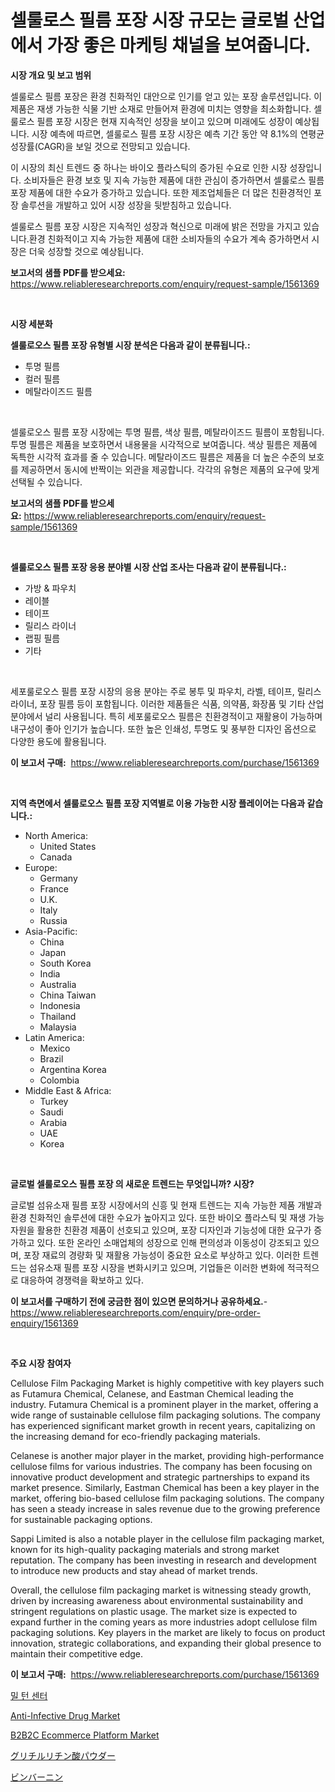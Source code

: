 <p><h1>셀룰로스 필름 포장 시장 규모는 글로벌 산업에서 가장 좋은 마케팅 채널을 보여줍니다.</h1></p><p><strong>시장 개요 및 보고 범위</strong></p>
<p><p>셀룰로스 필름 포장은 환경 친화적인 대안으로 인기를 얻고 있는 포장 솔루션입니다. 이 제품은 재생 가능한 식물 기반 소재로 만들어져 환경에 미치는 영향을 최소화합니다. 셀룰로스 필름 포장 시장은 현재 지속적인 성장을 보이고 있으며 미래에도 성장이 예상됩니다. 시장 예측에 따르면, 셀룰로스 필름 포장 시장은 예측 기간 동안 약 8.1%의 연평균 성장률(CAGR)을 보일 것으로 전망되고 있습니다. </p><p>이 시장의 최신 트렌드 중 하나는 바이오 플라스틱의 증가된 수요로 인한 시장 성장입니다. 소비자들은 환경 보호 및 지속 가능한 제품에 대한 관심이 증가하면서 셀룰로스 필름 포장 제품에 대한 수요가 증가하고 있습니다. 또한 제조업체들은 더 많은 친환경적인 포장 솔루션을 개발하고 있어 시장 성장을 뒷받침하고 있습니다.</p><p>셀룰로스 필름 포장 시장은 지속적인 성장과 혁신으로 미래에 밝은 전망을 가지고 있습니다.환경 친화적이고 지속 가능한 제품에 대한 소비자들의 수요가 계속 증가하면서 시장은 더욱 성장할 것으로 예상됩니다.</p></p>
<p><strong>보고서의 샘플 PDF를 받으세요:</strong> <a href="https://www.reliableresearchreports.com/enquiry/request-sample/1561369">https://www.reliableresearchreports.com/enquiry/request-sample/1561369</a></p>
<p>&nbsp;</p>
<p><strong>시장 세분화</strong></p>
<p><strong>셀룰로오스 필름 포장 유형별 시장 분석은 다음과 같이 분류됩니다.:</strong></p>
<p><ul><li>투명 필름</li><li>컬러 필름</li><li>메탈라이즈드 필름</li></ul></p>
<p>&nbsp;</p>
<p><p>셀룰로오스 필름 포장 시장에는 투명 필름, 색상 필름, 메탈라이즈드 필름이 포함됩니다. 투명 필름은 제품을 보호하면서 내용물을 시각적으로 보여줍니다. 색상 필름은 제품에 독특한 시각적 효과를 줄 수 있습니다. 메탈라이즈드 필름은 제품을 더 높은 수준의 보호를 제공하면서 동시에 반짝이는 외관을 제공합니다. 각각의 유형은 제품의 요구에 맞게 선택될 수 있습니다.</p></p>
<p><strong>보고서의 샘플 PDF를 받으세요:</strong>&nbsp;<a href="https://www.reliableresearchreports.com/enquiry/request-sample/1561369">https://www.reliableresearchreports.com/enquiry/request-sample/1561369</a></p>
<p>&nbsp;</p>
<p><strong> 셀룰로오스 필름 포장 응용 분야별 시장 산업 조사는 다음과 같이 분류됩니다.:</strong></p>
<p><ul><li>가방 & 파우치</li><li>레이블</li><li>테이프</li><li>릴리스 라이너</li><li>랩핑 필름</li><li>기타</li></ul></p>
<p>&nbsp;</p>
<p><p>세포룰로오스 필름 포장 시장의 응용 분야는 주로 봉투 및 파우치, 라벨, 테이프, 릴리스 라이너, 포장 필름 등이 포함됩니다. 이러한 제품들은 식품, 의약품, 화장품 및 기타 산업 분야에서 널리 사용됩니다. 특히 세포룰로오스 필름은 친환경적이고 재활용이 가능하며 내구성이 좋아 인기가 높습니다. 또한 높은 인쇄성, 투명도 및 풍부한 디자인 옵션으로 다양한 용도에 활용됩니다.</p></p>
<p><strong>이 보고서 구매:</strong>&nbsp; <a href="https://www.reliableresearchreports.com/purchase/1561369">https://www.reliableresearchreports.com/purchase/1561369</a></p>
<p>&nbsp;</p>
<p><strong>지역 측면에서 셀룰로오스 필름 포장 지역별로 이용 가능한 시장 플레이어는 다음과 같습니다.:</strong></p>
<p><ul>
    <li>
        North America:
        <ul>
            <li>United States</li>
            <li>Canada</li>
        </ul>
    </li>
    <li>
        Europe:
        <ul>
            <li>Germany</li>
            <li>France</li>
            <li>U.K.</li>
            <li>Italy</li>
            <li>Russia</li>
        </ul>
    </li>
    <li>
        Asia-Pacific:
        <ul>
            <li>China</li>
            <li>Japan</li>
            <li>South Korea</li>
            <li>India</li>
            <li>Australia</li>
            <li>China Taiwan</li>
            <li>Indonesia</li>
            <li>Thailand</li>
            <li>Malaysia</li>
        </ul>
    </li>
    <li>
        Latin America:
        <ul>
            <li>Mexico</li>
            <li>Brazil</li>
            <li>Argentina Korea</li>
            <li>Colombia</li>
        </ul>
    </li>
    <li>
        Middle East & Africa:
        <ul>
            <li>Turkey</li>
            <li>Saudi</li>
            <li>Arabia</li>
            <li>UAE</li>
            <li>Korea</li>
        </ul>
    </li>
    </ul></p>
<p>&nbsp;</p>
<p><strong>글로벌 셀룰로오스 필름 포장 의 새로운 트렌드는 무엇입니까? 시장?</strong></p>
<p><p>글로벌 섬유소재 필름 포장 시장에서의 신흥 및 현재 트렌드는 지속 가능한 제품 개발과 환경 친화적인 솔루션에 대한 수요가 높아지고 있다. 또한 바이오 플라스틱 및 재생 가능 자원을 활용한 친환경 제품이 선호되고 있으며, 포장 디자인과 기능성에 대한 요구가 증가하고 있다. 또한 온라인 소매업체의 성장으로 인해 편의성과 이동성이 강조되고 있으며, 포장 재료의 경량화 및 재활용 가능성이 중요한 요소로 부상하고 있다. 이러한 트렌드는 섬유소재 필름 포장 시장을 변화시키고 있으며, 기업들은 이러한 변화에 적극적으로 대응하여 경쟁력을 확보하고 있다.</p></p>
<p><strong>이 보고서를 구매하기 전에 궁금한 점이 있으면 문의하거나 공유하세요.</strong>- <a href="https://www.reliableresearchreports.com/enquiry/pre-order-enquiry/1561369">https://www.reliableresearchreports.com/enquiry/pre-order-enquiry/1561369</a></p>
<p>&nbsp;</p>
<p><strong>주요 시장 참여자</strong></p>
<p><p>Cellulose Film Packaging Market is highly competitive with key players such as Futamura Chemical, Celanese, and Eastman Chemical leading the industry. Futamura Chemical is a prominent player in the market, offering a wide range of sustainable cellulose film packaging solutions. The company has experienced significant market growth in recent years, capitalizing on the increasing demand for eco-friendly packaging materials. </p><p>Celanese is another major player in the market, providing high-performance cellulose films for various industries. The company has been focusing on innovative product development and strategic partnerships to expand its market presence. Similarly, Eastman Chemical has been a key player in the market, offering bio-based cellulose film packaging solutions. The company has seen a steady increase in sales revenue due to the growing preference for sustainable packaging options.</p><p>Sappi Limited is also a notable player in the cellulose film packaging market, known for its high-quality packaging materials and strong market reputation. The company has been investing in research and development to introduce new products and stay ahead of market trends. </p><p>Overall, the cellulose film packaging market is witnessing steady growth, driven by increasing awareness about environmental sustainability and stringent regulations on plastic usage. The market size is expected to expand further in the coming years as more industries adopt cellulose film packaging solutions. Key players in the market are likely to focus on product innovation, strategic collaborations, and expanding their global presence to maintain their competitive edge.</p></p>
<p><strong>이 보고서 구매:</strong>&nbsp;&nbsp;<a href="https://www.reliableresearchreports.com/purchase/1561369">https://www.reliableresearchreports.com/purchase/1561369</a></p>
<p><p><a href="https://medium.com/@conradkirrlin76575/%EB%B0%80-%ED%84%B4-%EC%84%BC%ED%84%B0-%EC%8B%9C%EC%9E%A5-%EB%B3%B4%EA%B3%A0%EC%84%9C%EB%8A%94%EC%9D%B4-%EC%8B%9C%EC%9E%A5%EC%9D%98-%EC%B5%9C%EC%8B%A0-%EB%8F%99%ED%96%A5-%EB%B0%8F-%EC%84%B1%EC%9E%A5-%EA%B8%B0%ED%9A%8C%EB%A5%BC-%EB%B3%B4%EC%97%AC%EC%A4%8D%EB%8B%88%EB%8B%A4-3e4109d1379b">밀 턴 센터</a></p><p><a href="https://issuu.com/reportprime-2/docs/anti-infective-drug-market-size-2030.pptx">Anti-Infective Drug Market</a></p><p><a href="https://issuu.com/reportprime-2/docs/b2b2c-ecommerce-platform-market-size-2030.pptx">B2B2C Ecommerce Platform Market</a></p><p><a href="https://github.com/schmahlson/Market-Research-Report-List-1/blob/main/76458236799.md">グリチルリチン酸パウダー</a></p><p><a href="https://github.com/zjkmgcs938405/Market-Research-Report-List-1/blob/main/79268746796.md">ビンバーニン</a></p></p>
